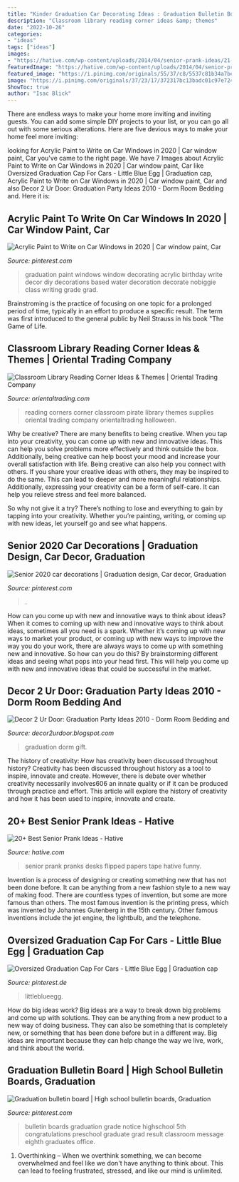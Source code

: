 ```yaml
---
title: "Kinder Graduation Car Decorating Ideas : Graduation Bulletin Board"
description: "Classroom library reading corner ideas &amp; themes"
date: "2022-10-26"
categories:
- "ideas"
tags: ["ideas"]
images:
- "https://hative.com/wp-content/uploads/2014/04/senior-prank-ideas/21-tape-papers-and-desks-flipped-over.jpg"
featuredImage: "https://hative.com/wp-content/uploads/2014/04/senior-prank-ideas/21-tape-papers-and-desks-flipped-over.jpg"
featured_image: "https://i.pinimg.com/originals/55/37/c8/5537c81b34a7be0ea94f6e237de1bc16.jpg"
image: "https://i.pinimg.com/originals/37/23/17/372317bc13badc01c97e724633e1b8e7.jpg"
ShowToc: true
author: "Isac Blick"
---
```



There are endless ways to make your home more inviting and inviting guests. You can add some simple DIY projects to your list, or you can go all out with some serious alterations. Here are five devious ways to make your home feel more inviting: 

	

		
looking for Acrylic Paint to Write on Car Windows in 2020 | Car window paint, Car you've came to the right page. We have 7 Images about Acrylic Paint to Write on Car Windows in 2020 | Car window paint, Car like Oversized Graduation Cap For Cars - Little Blue Egg | Graduation cap, Acrylic Paint to Write on Car Windows in 2020 | Car window paint, Car and also Decor 2 Ur Door: Graduation Party Ideas 2010 - Dorm Room Bedding and. Here it is:
		
    
## Acrylic Paint To Write On Car Windows In 2020 | Car Window Paint, Car

<img loading=lazy src="https://i.pinimg.com/originals/50/e0/1a/50e01a56490d31d89a64dad072df9ead.jpg" onerror="this.onerror=null;this.src='https://tse1.mm.bing.net/th?id=OIP.aOBUMWSqAhcQF2fObtgBZgHaLH&amp;pid=15.1';" alt="Acrylic Paint to Write on Car Windows in 2020 | Car window paint, Car">

_Source: pinterest.com_

>graduation paint windows window decorating acrylic birthday write decor diy decorations based water decoration decorate nobiggie class writing grade grad. 

	

Brainstroming is the practice of focusing on one topic for a prolonged period of time, typically in an effort to produce a specific result. The term was first introduced to the general public by Neil Strauss in his book "The Game of Life.

    
## Classroom Library Reading Corner Ideas &amp; Themes | Oriental Trading Company

<img loading=lazy src="https://s7.orientaltrading.com/is/image/OrientalTrading/readingcorners-pirate-060517?$halloween_380$&amp;$NOWA$&amp;" onerror="this.onerror=null;this.src='https://tse2.mm.bing.net/th?id=OIP.byvLFPvD-hdm28vUgLa0HgAAAA&amp;pid=15.1';" alt="Classroom Library Reading Corner Ideas &amp; Themes | Oriental Trading Company">

_Source: orientaltrading.com_

>reading corners corner classroom pirate library themes supplies oriental trading company orientaltrading halloween. 

	

Why be creative?
There are many benefits to being creative. When you tap into your creativity, you can come up with new and innovative ideas. This can help you solve problems more effectively and think outside the box. Additionally, being creative can help boost your mood and increase your overall satisfaction with life.
Being creative can also help you connect with others. If you share your creative ideas with others, they may be inspired to do the same. This can lead to deeper and more meaningful relationships. Additionally, expressing your creativity can be a form of self-care. It can help you relieve stress and feel more balanced.

So why not give it a try? There’s nothing to lose and everything to gain by tapping into your creativity. Whether you’re painting, writing, or coming up with new ideas, let yourself go and see what happens.

    
## Senior 2020 Car Decorations | Graduation Design, Car Decor, Graduation

<img loading=lazy src="https://i.pinimg.com/originals/37/23/17/372317bc13badc01c97e724633e1b8e7.jpg" onerror="this.onerror=null;this.src='https://tse3.mm.bing.net/th?id=OIP.CYxsW9W6fHcDZ7HhtNNZmgHaHs&amp;pid=15.1';" alt="Senior 2020 car decorations | Graduation design, Car decor, Graduation">

_Source: pinterest.com_

>. 

	

How can you come up with new and innovative ways to think about ideas?
When it comes to coming up with new and innovative ways to think about ideas, sometimes all you need is a spark. Whether it’s coming up with new ways to market your product, or coming up with new ways to improve the way you do your work, there are always ways to come up with something new and innovative. So how can you do this? By brainstorming different ideas and seeing what pops into your head first. This will help you come up with new and innovative ideas that could be successful in the market.

    
## Decor 2 Ur Door: Graduation Party Ideas 2010 - Dorm Room Bedding And

<img loading=lazy src="https://1.bp.blogspot.com/_0IS6T3QxD_s/S-dZwsYlo6I/AAAAAAAACJc/bvihN8Io56I/s1600/DSC09002.JPG" onerror="this.onerror=null;this.src='https://tse3.mm.bing.net/th?id=OIP.F9P8rttfwQ8tmyMvsaRLDwHaFj&amp;pid=15.1';" alt="Decor 2 Ur Door: Graduation Party Ideas 2010 - Dorm Room Bedding and">

_Source: decor2urdoor.blogspot.com_

>graduation dorm gift. 

	

The history of creativity: How has creativity been discussed throughout history?
Creativity has been discussed throughout history as a tool to inspire, innovate and create. However, there is debate over whether creativity necessarily involves606
an innate quality or if it can be produced through practice and effort. This article will explore the history of creativity and how it has been used to inspire, innovate and create.

    
## 20+ Best Senior Prank Ideas - Hative

<img loading=lazy src="https://hative.com/wp-content/uploads/2014/04/senior-prank-ideas/21-tape-papers-and-desks-flipped-over.jpg" onerror="this.onerror=null;this.src='https://tse3.mm.bing.net/th?id=OIP.YHZgwixB5amE09ndKhCX7gHaE9&amp;pid=15.1';" alt="20+ Best Senior Prank Ideas - Hative">

_Source: hative.com_

>senior prank pranks desks flipped papers tape hative funny. 

	

Invention is a process of designing or creating something new that has not been done before. It can be anything from a new fashion style to a new way of making food. There are countless types of invention, but some are more famous than others. The most famous invention is the printing press, which was invented by Johannes Gutenberg in the 15th century. Other famous inventions include the jet engine, the lightbulb, and the telephone.

    
## Oversized Graduation Cap For Cars - Little Blue Egg | Graduation Cap

<img loading=lazy src="https://i.pinimg.com/originals/55/37/c8/5537c81b34a7be0ea94f6e237de1bc16.jpg" onerror="this.onerror=null;this.src='https://tse3.mm.bing.net/th?id=OIP.t6qw9kG2HtcCx8pCWIMUDQHaE9&amp;pid=15.1';" alt="Oversized Graduation Cap For Cars - Little Blue Egg | Graduation cap">

_Source: pinterest.de_

>littleblueegg. 

	

How do big ideas work?
Big ideas are a way to break down big problems and come up with solutions. They can be anything from a new product to a new way of doing business. They can also be something that is completely new, or something that has been done before but in a different way. Big ideas are important because they can help change the way we live, work, and think about the world.

    
## Graduation Bulletin Board | High School Bulletin Boards, Graduation

<img loading=lazy src="https://i.pinimg.com/originals/76/d7/38/76d738bbdd573c6087b99d919b1c9ed5.jpg" onerror="this.onerror=null;this.src='https://tse4.mm.bing.net/th?id=OIP.kviZLFlmiaRTZ3x7Ms_SFwHaFj&amp;pid=15.1';" alt="Graduation bulletin board | High school bulletin boards, Graduation">

_Source: pinterest.com_

>bulletin boards graduation grade notice highschool 5th congratulations preschool graduate grad result classroom message eighth graduates office. 

	

1) Overthinking – When we overthink something, we can become overwhelmed and feel like we don't have anything to think about. This can lead to feeling frustrated, stressed, and like our mind is unlimited.

